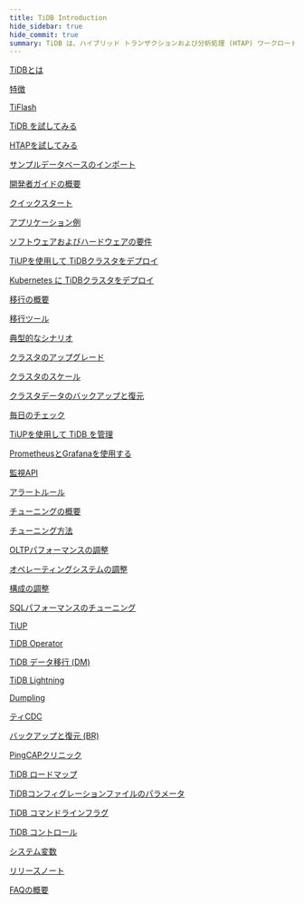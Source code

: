 ```yaml
---
title: TiDB Introduction
hide_sidebar: true
hide_commit: true
summary: TiDB は、ハイブリッド トランザクションおよび分析処理 (HTAP) ワークロードをサポートするオープン ソースの分散 SQL データベースです。このガイドでは、機能、 TiFlash、開発、展開、移行、保守、監視、チューニング、ツール、リファレンスに関する情報を提供します。クイック スタートから TiDB の高度な構成やツールまで、すべてを網羅しています。
---
```


<LearningPathContainer platform="tidb" title="ティビ" subTitle="TiDB is an open-source distributed SQL database that supports Hybrid Transactional and Analytical Processing (HTAP) workloads. Find the guide, samples, and references you need to use TiDB.">

<!-- Localization note for TiDB:

- English: use distributed SQL, and start to emphasize HTAP
- Chinese: can keep "NewSQL" and emphasize one-stop real-time HTAP ("一栈式实时 HTAP")
- Japanese: use NewSQL because it is well-recognized

-->

<LearningPath label="Learn" icon="cloud1">

[TiDBとは](https://docs.pingcap.com/tidb/v8.1/overview)

[特徴](https://docs.pingcap.com/tidb/v8.1/basic-features)

[TiFlash](https://docs.pingcap.com/tidb/v8.1/tiflash-overview)

</LearningPath>

<LearningPath label="Try" icon="cloud5">

[TiDB を試してみる](https://docs.pingcap.com/tidb/v8.1/quick-start-with-tidb)

[HTAPを試してみる](https://docs.pingcap.com/tidb/v8.1/quick-start-with-htap)

[サンプルデータベースのインポート](https://docs.pingcap.com/tidb/v8.1/import-example-data)

</LearningPath>

<LearningPath label="Develop" icon="doc8">

[開発者ガイドの概要](https://docs.pingcap.com/tidb/v8.1/dev-guide-overview)

[クイックスタート](https://docs.pingcap.com/tidb/v8.1/dev-guide-build-cluster-in-cloud)

[アプリケーション例](https://docs.pingcap.com/tidb/v8.1/dev-guide-sample-application-java-spring-boot)

</LearningPath>

<LearningPath label="Deploy" icon="deploy">

[ソフトウェアおよびハードウェアの要件](https://docs.pingcap.com/tidb/v8.1/hardware-and-software-requirements)

[TiUPを使用して TiDBクラスタをデプロイ](https://docs.pingcap.com/tidb/v8.1/production-deployment-using-tiup)

[Kubernetes に TiDBクラスタをデプロイ](https://docs.pingcap.com/tidb-in-kubernetes/stable)

</LearningPath>

<LearningPath label="Migrate" icon="cloud3">

[移行の概要](https://docs.pingcap.com/tidb/v8.1/migration-overview)

[移行ツール](https://docs.pingcap.com/tidb/v8.1/migration-tools)

[典型的なシナリオ](https://docs.pingcap.com/tidb/v8.1/migrate-aurora-to-tidb)

</LearningPath>

<LearningPath label="Maintain" icon="maintain">

[クラスタのアップグレード](https://docs.pingcap.com/tidb/v8.1/upgrade-tidb-using-tiup)

[クラスタのスケール](https://docs.pingcap.com/tidb/v8.1/scale-tidb-using-tiup)

[クラスタデータのバックアップと復元](https://docs.pingcap.com/tidb/v8.1/backup-and-restore-overview)

[毎日のチェック](https://docs.pingcap.com/tidb/v8.1/daily-check)

[TiUPを使用して TiDB を管理](https://docs.pingcap.com/tidb/v8.1/maintain-tidb-using-tiup)

</LearningPath>

<LearningPath label="Monitor" icon="cloud6">

[PrometheusとGrafanaを使用する](https://docs.pingcap.com/tidb/v8.1/tidb-monitoring-framework)

[監視API](https://docs.pingcap.com/tidb/v8.1/tidb-monitoring-api)

[アラートルール](https://docs.pingcap.com/tidb/v8.1/alert-rules)

</LearningPath>

<LearningPath label="Tune" icon="tidb-cloud-tune">

[チューニングの概要](https://docs.pingcap.com/tidb/v8.1/performance-tuning-overview)

[チューニング方法](https://docs.pingcap.com/tidb/v8.1/performance-tuning-methods)

[OLTPパフォーマンスの調整](https://docs.pingcap.com/tidb/v8.1/performance-tuning-practices)

[オペレーティングシステムの調整](https://docs.pingcap.com/tidb/v8.1/tune-operating-system)

[構成の調整](https://docs.pingcap.com/tidb/v8.1/configure-memory-usage)

[SQLパフォーマンスのチューニング](https://docs.pingcap.com/tidb/v8.1/sql-tuning-overview)

</LearningPath>

<LearningPath label="Tools" icon="doc7">

[TiUP](https://docs.pingcap.com/tidb/v8.1/tiup-overview)

[TiDB Operator](https://docs.pingcap.com/tidb/v8.1/tidb-operator-overview)

[TiDB データ移行 (DM)](https://docs.pingcap.com/tidb/v8.1/dm-overview)

[TiDB Lightning](https://docs.pingcap.com/tidb/v8.1/tidb-lightning-overview)

[Dumpling](https://docs.pingcap.com/tidb/v8.1/dumpling-overview)

[ティCDC](https://docs.pingcap.com/tidb/v8.1/ticdc-overview)

[バックアップと復元 (BR)](https://docs.pingcap.com/tidb/v8.1/backup-and-restore-overview)

[PingCAPクリニック](https://docs.pingcap.com/tidb/v8.1/clinic-introduction)

</LearningPath>

<LearningPath label="Reference" icon="cloud-dev">

[TiDB ロードマップ](https://docs.pingcap.com/tidb/v8.1/tidb-roadmap)

[TiDBコンフィグレーションファイルのパラメータ](https://docs.pingcap.com/tidb/v8.1/tidb-configuration-file)

[TiDB コマンドラインフラグ](https://docs.pingcap.com/tidb/v8.1/command-line-flags-for-tidb-configuration)

[TiDB コントロール](https://docs.pingcap.com/tidb/v8.1/tidb-control)

[システム変数](https://docs.pingcap.com/tidb/v8.1/system-variables)

[リリースノート](https://docs.pingcap.com/tidb/v8.1/release-notes)

[FAQの概要](https://docs.pingcap.com/tidb/v8.1/faq-overview)

</LearningPath>

</LearningPathContainer>
